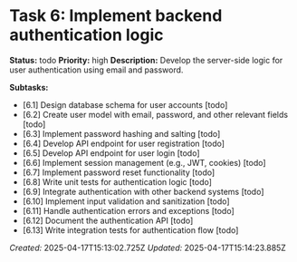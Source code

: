 # Task 6: Implement backend authentication logic

**Status:** todo
**Priority:** high
**Description:**
Develop the server-side logic for user authentication using email and password.

**Subtasks:**
*   [6.1] Design database schema for user accounts [todo]
*   [6.2] Create user model with email, password, and other relevant fields [todo]
*   [6.3] Implement password hashing and salting [todo]
*   [6.4] Develop API endpoint for user registration [todo]
*   [6.5] Develop API endpoint for user login [todo]
*   [6.6] Implement session management (e.g., JWT, cookies) [todo]
*   [6.7] Implement password reset functionality [todo]
*   [6.8] Write unit tests for authentication logic [todo]
*   [6.9] Integrate authentication with other backend systems [todo]
*   [6.10] Implement input validation and sanitization [todo]
*   [6.11] Handle authentication errors and exceptions [todo]
*   [6.12] Document the authentication API [todo]
*   [6.13] Write integration tests for authentication flow [todo]

*Created:* 2025-04-17T15:13:02.725Z
*Updated:* 2025-04-17T15:14:23.885Z
